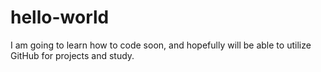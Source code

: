 # hello-world

I am going to learn how to code soon, and hopefully will be able to utilize GitHub for projects and study. 

